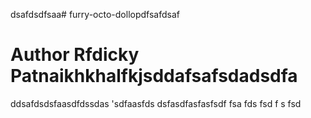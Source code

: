 dsafdsdfsaa# furry-octo-dollopdfsafdsaf
# Author Rfdicky Patnaikhkhalfkjsddafsafsdadsdfa
ddsafdsdsfaasdfdssdas
'sdfaasfds
dsfasdfasfasfsdf
fsa
fds
fsd
f
s
fsd
